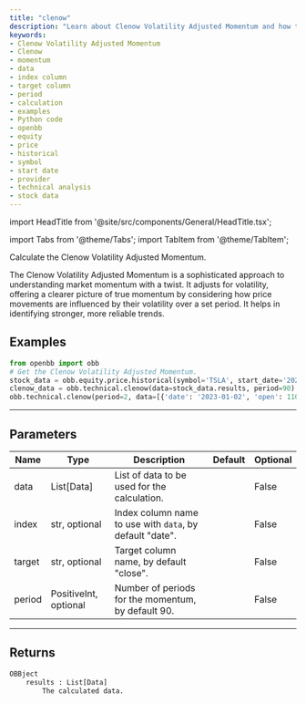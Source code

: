 ```yaml
---
title: "clenow"
description: "Learn about Clenow Volatility Adjusted Momentum and how to calculate  it using Python code with openbb library. Explore the parameters, examples, and  returns of this technical analysis function."
keywords:
- Clenow Volatility Adjusted Momentum
- Clenow
- momentum
- data
- index column
- target column
- period
- calculation
- examples
- Python code
- openbb
- equity
- price
- historical
- symbol
- start date
- provider
- technical analysis
- stock data
---
```


import HeadTitle from '@site/src/components/General/HeadTitle.tsx';

<HeadTitle title="technical/clenow - Reference | OpenBB Platform Docs" />

<!-- markdownlint-disable MD012 MD031 MD033 -->

import Tabs from '@theme/Tabs';
import TabItem from '@theme/TabItem';

Calculate the Clenow Volatility Adjusted Momentum.

 The Clenow Volatility Adjusted Momentum is a sophisticated approach to understanding market momentum with a twist.
 It adjusts for volatility, offering a clearer picture of true momentum by considering how price movements are
 influenced by their volatility over a set period. It helps in identifying stronger, more reliable trends.


Examples
--------

```python
from openbb import obb
# Get the Clenow Volatility Adjusted Momentum.
stock_data = obb.equity.price.historical(symbol='TSLA', start_date='2023-01-01', provider='fmp')
clenow_data = obb.technical.clenow(data=stock_data.results, period=90)
obb.technical.clenow(period=2, data=[{'date': '2023-01-02', 'open': 110.0, 'high': 120.0, 'low': 100.0, 'close': 115.0, 'volume': 10000.0}, {'date': '2023-01-03', 'open': 165.0, 'high': 180.0, 'low': 150.0, 'close': 172.5, 'volume': 15000.0}, {'date': '2023-01-04', 'open': 146.67, 'high': 160.0, 'low': 133.33, 'close': 153.33, 'volume': 13333.33}, {'date': '2023-01-05', 'open': 137.5, 'high': 150.0, 'low': 125.0, 'close': 143.75, 'volume': 12500.0}, {'date': '2023-01-06', 'open': 132.0, 'high': 144.0, 'low': 120.0, 'close': 138.0, 'volume': 12000.0}])
```

---

## Parameters

<Tabs>

<TabItem value='standard' label='standard'>

| Name | Type | Description | Default | Optional |
| ---- | ---- | ----------- | ------- | -------- |
| data | List[Data] | List of data to be used for the calculation. |  | False |
| index | str, optional | Index column name to use with `data`, by default "date". |  | False |
| target | str, optional | Target column name, by default "close". |  | False |
| period | PositiveInt, optional | Number of periods for the momentum, by default 90. |  | False |
</TabItem>

</Tabs>

---

## Returns

```python wordwrap
OBBject
    results : List[Data]
        The calculated data.
```

